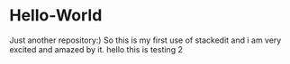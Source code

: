 # Hello-World
Just another repository:)
So this is my first use of stackedit and i am very excited and amazed by it.
hello this is testing 2
<!--stackedit_data:
eyJoaXN0b3J5IjpbNzEzNjM3OTgxXX0=
-->